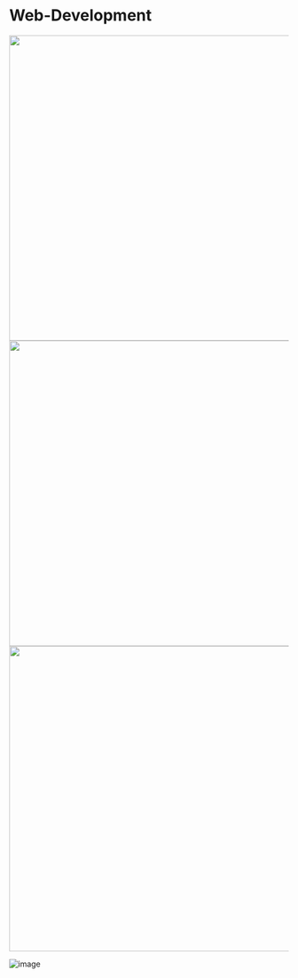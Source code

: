 # Web-Development
<div id="header" align="center">
   <img src="https://media.giphy.com/media/55986701/257161827-07366791-eea2-4a6a-a219-85630d012917.png" width="550"/><br>
   <img src="https://media.giphy.com/media/55986701/257162795-de56c431-6c48-41fb-b0bb-109bbd800e33.png" width="550"/><br>
   <img src="https://media.giphy.com/media/55986701/257163295-c124f522-610f-454f-a8f1-4843cae860c0.png" width="550"/><br>
</div>


![image](https://github.com/NicasioTn/Web-Development/assets/55986701/c124f522-610f-454f-a8f1-4843cae860c0)
